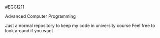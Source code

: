 #EGCI211

Advanced Computer Programming

Just a normal repository to keep my code in university course Feel free to look around if you want